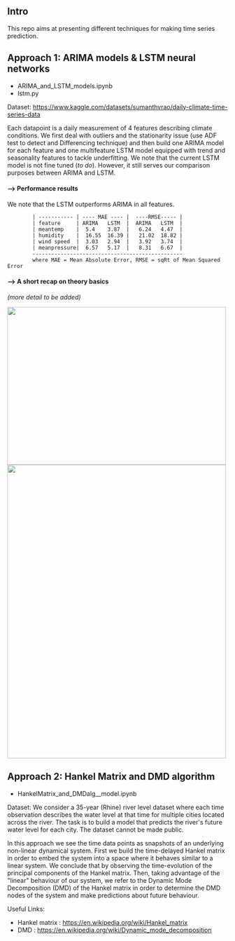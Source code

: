 ## Intro

This repo aims at presenting different techniques for making time series prediction.

## Approach 1: ARIMA models & LSTM neural networks

- ARIMA_and_LSTM_models.ipynb
- lstm.py

Dataset: https://www.kaggle.com/datasets/sumanthvrao/daily-climate-time-series-data

Each datapoint is a daily measurement of 4 features describing climate conditions. We first deal with outliers and the stationarity issue (use ADF test to detect and Differencing technique) and then build one ARIMA model for each feature and one multifeature LSTM model equipped with trend and seasonality features to tackle underfitting. We note that the current LSTM model is not fine tuned (*to do*). However, it still serves our comparison purposes between ARIMA and LSTM. 

#### --> Performance results 
We note that the LSTM outperforms ARIMA in all features.  
        
            | ----------- | ---- MAE ---- |  ----RMSE----- |    
            | feature     | ARIMA   LSTM  |  ARIMA   LSTM  |
            | meantemp    |  5.4    3.87  |   6.24   4.47  |
            | humidity    |  16.55  16.39 |   21.02  18.82 |
            | wind speed  |  3.03   2.94  |   3.92   3.74  |
            | meanpressure|  6.57   5.17  |   8.31   6.67  |
            ------------------------------------------------
            where MAE = Mean Absolute Error, RMSE = sqRt of Mean Squared Error

#### --> A short recap on theory basics
*(more detail to be added)*
   <p align="left">
     <img src="https://github.com/vggls/Time_Series_Prediction/assets/55101427/07720097-63b5-457a-b49d-217c9e734d13.png" height="360" width="500" />
     <img src="https://github.com/vggls/Time_Series_Prediction/assets/55101427/a9c5ed62-778c-4c66-ad5b-22fbe80fc9a1.png" height="670" width="500" />
   </p>
<!-- Good source article on ARIMA models: https://www.capitalone.com/tech/machine-learning/understanding-arima-models/ -->

## Approach 2: Hankel Matrix and DMD algorithm

- HankelMatrix_and_DMDalg__model.ipynb

Dataset: We consider a 35-year (Rhine) river level dataset where each time observation describes the water level at that time for multiple cities located across the river. The task is to build a model that predicts the river's future water level for each city. The dataset cannot be made public.

In this approach we see the time data points as snapshots of an underlying non-linear dynamical system. First we build the time-delayed Hankel matrix in order to embed the system into a space where it behaves  similar to a linear system. We conclude that by observing the time-evolution of the principal components of the Hankel matrix.
Then, taking advantage of the "linear" behaviour of our system, we refer to the Dynamic Mode Decomposition (DMD) of the Hankel matrix in order to
determine the DMD nodes of the system and make predictions about future behaviour.

Useful Links:
  - Hankel matrix : https://en.wikipedia.org/wiki/Hankel_matrix
  - DMD : https://en.wikipedia.org/wiki/Dynamic_mode_decomposition
